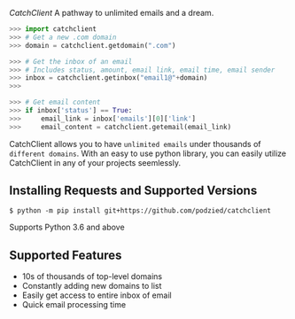
*CatchClient* A pathway to unlimited emails and a dream.

```python
>>> import catchclient
>>> # Get a new .com domain
>>> domain = catchclient.getdomain(".com")

>>> # Get the inbox of an email
>>> # Includes status, amount, email link, email time, email sender
>>> inbox = catchclient.getinbox("email1@"+domain)
>>> 

>>> # Get email content
>>> if inbox['status'] == True:
>>>     email_link = inbox['emails'][0]['link']
>>>     email_content = catchclient.getemail(email_link)
```

CatchClient allows you to have `unlimited emails` under thousands of `different domains`. With an easy to use python library, you can easily utilize CatchClient in any of your projects seemlessly.

## Installing Requests and Supported Versions


```console
$ python -m pip install git+https://github.com/podzied/catchclient
```

Supports Python 3.6 and above

## Supported Features

- 10s of thousands of top-level domains
- Constantly adding new domains to list
- Easily get access to entire inbox of email
- Quick email processing time
